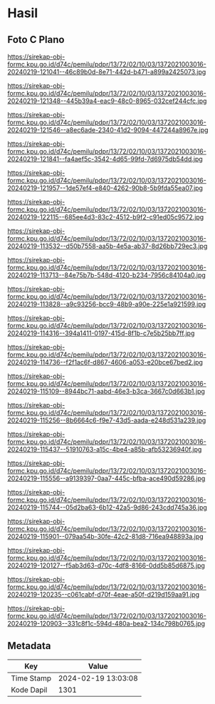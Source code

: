 # Hasil

## Foto C Plano

https://sirekap-obj-formc.kpu.go.id/d74c/pemilu/pdpr/13/72/02/10/03/1372021003016-20240219-121041--46c89b0d-8e71-442d-b471-a899a2425073.jpg

https://sirekap-obj-formc.kpu.go.id/d74c/pemilu/pdpr/13/72/02/10/03/1372021003016-20240219-121348--445b39a4-eac9-48c0-8965-032cef244cfc.jpg

https://sirekap-obj-formc.kpu.go.id/d74c/pemilu/pdpr/13/72/02/10/03/1372021003016-20240219-121546--a8ec6ade-2340-41d2-9094-447244a8967e.jpg

https://sirekap-obj-formc.kpu.go.id/d74c/pemilu/pdpr/13/72/02/10/03/1372021003016-20240219-121841--fa4aef5c-3542-4d65-99fd-7d6975db54dd.jpg

https://sirekap-obj-formc.kpu.go.id/d74c/pemilu/pdpr/13/72/02/10/03/1372021003016-20240219-121957--1de57ef4-e840-4262-90b8-5b9fda55ea07.jpg

https://sirekap-obj-formc.kpu.go.id/d74c/pemilu/pdpr/13/72/02/10/03/1372021003016-20240219-122115--685ee4d3-83c2-4512-b9f2-c91ed05c9572.jpg

https://sirekap-obj-formc.kpu.go.id/d74c/pemilu/pdpr/13/72/02/10/03/1372021003016-20240219-113532--d50b7558-aa5b-4e5a-ab37-8d26bb729ec3.jpg

https://sirekap-obj-formc.kpu.go.id/d74c/pemilu/pdpr/13/72/02/10/03/1372021003016-20240219-113713--84e75b7b-548d-4120-b234-7956c84104a0.jpg

https://sirekap-obj-formc.kpu.go.id/d74c/pemilu/pdpr/13/72/02/10/03/1372021003016-20240219-113828--a9c93256-bcc9-48b9-a90e-225e1a921599.jpg

https://sirekap-obj-formc.kpu.go.id/d74c/pemilu/pdpr/13/72/02/10/03/1372021003016-20240219-114316--394a1411-0197-415d-8f1b-c7e5b25bb7ff.jpg

https://sirekap-obj-formc.kpu.go.id/d74c/pemilu/pdpr/13/72/02/10/03/1372021003016-20240219-114736--f2f1ac6f-d867-4606-a053-e20bce67bed2.jpg

https://sirekap-obj-formc.kpu.go.id/d74c/pemilu/pdpr/13/72/02/10/03/1372021003016-20240219-115109--8944bc71-aabd-46e3-b3ca-3667c0d663b1.jpg

https://sirekap-obj-formc.kpu.go.id/d74c/pemilu/pdpr/13/72/02/10/03/1372021003016-20240219-115256--8b6664c6-f9e7-43d5-aada-e248d531a239.jpg

https://sirekap-obj-formc.kpu.go.id/d74c/pemilu/pdpr/13/72/02/10/03/1372021003016-20240219-115437--51910763-a15c-4be4-a85b-afb53236940f.jpg

https://sirekap-obj-formc.kpu.go.id/d74c/pemilu/pdpr/13/72/02/10/03/1372021003016-20240219-115556--a9139397-0aa7-445c-bfba-ace490d59286.jpg

https://sirekap-obj-formc.kpu.go.id/d74c/pemilu/pdpr/13/72/02/10/03/1372021003016-20240219-115744--05d2ba63-6b12-42a5-9d86-243cdd745a36.jpg

https://sirekap-obj-formc.kpu.go.id/d74c/pemilu/pdpr/13/72/02/10/03/1372021003016-20240219-115901--079aa54b-30fe-42c2-81d8-716ea948893a.jpg

https://sirekap-obj-formc.kpu.go.id/d74c/pemilu/pdpr/13/72/02/10/03/1372021003016-20240219-120127--f5ab3d63-d70c-4df8-8166-0dd5b85d6875.jpg

https://sirekap-obj-formc.kpu.go.id/d74c/pemilu/pdpr/13/72/02/10/03/1372021003016-20240219-120235--c061cabf-d70f-4eae-a50f-d219d159aa91.jpg

https://sirekap-obj-formc.kpu.go.id/d74c/pemilu/pdpr/13/72/02/10/03/1372021003016-20240219-120903--331c8f1c-594d-480a-bea2-134c798b0765.jpg


## Metadata

| Key        | Value               |
| ---------- | ------------------- |
| Time Stamp | 2024-02-19 13:03:08 |
| Kode Dapil | 1301                |



